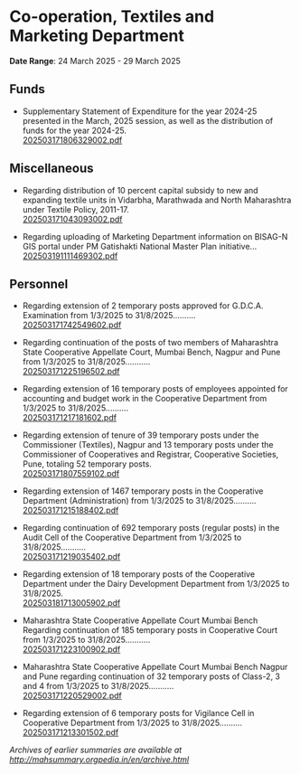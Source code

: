 # Co-operation, Textiles and Marketing Department

**Date Range**: 24 March 2025 - 29 March 2025


## Funds
- Supplementary Statement of Expenditure for the year 2024-25 presented in the March, 2025 session, as well as the distribution of funds for the year 2024-25.\
  [202503171806329002.pdf](https://gr.maharashtra.gov.in/Site/Upload/Government%20Resolutions/English/202503171806329002.pdf)

## Miscellaneous
- Regarding distribution of 10 percent capital subsidy to new and expanding textile units in Vidarbha, Marathwada and North Maharashtra under Textile Policy, 2011-17.\
  [202503171043093002.pdf](https://gr.maharashtra.gov.in/Site/Upload/Government%20Resolutions/English/202503171043093002.pdf)

- Regarding uploading of Marketing Department information on BISAG-N GIS portal under PM Gatishakti National Master Plan initiative...\
  [202503191111469302.pdf](https://gr.maharashtra.gov.in/Site/Upload/Government%20Resolutions/English/202503191111469302.pdf)

## Personnel
- Regarding extension of 2 temporary posts approved for G.D.C.A. Examination from 1/3/2025 to 31/8/2025..........\
  [202503171742549602.pdf](https://gr.maharashtra.gov.in/Site/Upload/Government%20Resolutions/English/202503171742549602.pdf)

- Regarding continuation of the posts of two members of Maharashtra State Cooperative Appellate Court, Mumbai Bench, Nagpur and Pune from 1/3/2025 to 31/8/2025...........\
  [202503171225196502.pdf](https://gr.maharashtra.gov.in/Site/Upload/Government%20Resolutions/English/202503171225196502.pdf)

- Regarding extension of 16 temporary posts of employees appointed for accounting and budget work in the Cooperative Department from 1/3/2025 to 31/8/2025..........\
  [202503171217181602.pdf](https://gr.maharashtra.gov.in/Site/Upload/Government%20Resolutions/English/202503171217181602.pdf)

- Regarding extension of tenure of 39 temporary posts under the Commissioner (Textiles), Nagpur and 13 temporary posts under the Commissioner of Cooperatives and Registrar, Cooperative Societies, Pune, totaling 52 temporary posts.\
  [202503171807559102.pdf](https://gr.maharashtra.gov.in/Site/Upload/Government%20Resolutions/English/202503171807559102.pdf)

- Regarding extension of 1467 temporary posts in the Cooperative Department (Administration) from 1/3/2025 to 31/8/2025..........\
  [202503171215188402.pdf](https://gr.maharashtra.gov.in/Site/Upload/Government%20Resolutions/English/202503171215188402.pdf)

- Regarding continuation of 692 temporary posts (regular posts) in the Audit Cell of the Cooperative Department from 1/3/2025 to 31/8/2025...........\
  [202503171219035402.pdf](https://gr.maharashtra.gov.in/Site/Upload/Government%20Resolutions/English/202503171219035402.pdf)

- Regarding extension of 18 temporary posts of the Cooperative Department under the Dairy Development Department from 1/3/2025 to 31/8/2025.\
  [202503181713005902.pdf](https://gr.maharashtra.gov.in/Site/Upload/Government%20Resolutions/English/202503181713005902.pdf)

- Maharashtra State Cooperative Appellate Court Mumbai Bench Regarding continuation of 185 temporary posts in Cooperative Court from 1/3/2025 to 31/8/2025...........\
  [202503171223100902.pdf](https://gr.maharashtra.gov.in/Site/Upload/Government%20Resolutions/English/202503171223100902.pdf)

- Maharashtra State Cooperative Appellate Court Mumbai Bench Nagpur and Pune regarding continuation of 32 temporary posts of Class-2, 3 and 4 from 1/3/2025 to 31/8/2025...........\
  [202503171220529002.pdf](https://gr.maharashtra.gov.in/Site/Upload/Government%20Resolutions/English/202503171220529002.pdf)

- Regarding extension of 6 temporary posts for Vigilance Cell in Cooperative Department from 1/3/2025 to 31/8/2025..........\
  [202503171213301502.pdf](https://gr.maharashtra.gov.in/Site/Upload/Government%20Resolutions/English/202503171213301502.pdf)


*Archives of earlier summaries are available at http://mahsummary.orgpedia.in/en/archive.html*